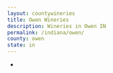 ```yaml
---
layout: countywineries
title: Owen Wineries
description: Wineries in Owen IN
permalink: /indiana/owen/
county: owen
state: in
---
```

-
